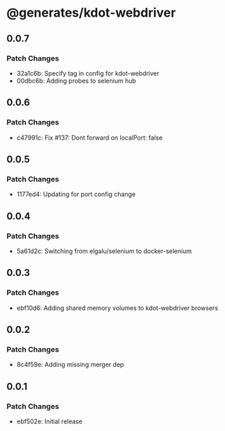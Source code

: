 # @generates/kdot-webdriver

## 0.0.7

### Patch Changes

- 32a1c6b: Specify tag in config for kdot-webdriver
- 00dbc6b: Adding probes to selenium hub

## 0.0.6

### Patch Changes

- c47991c: Fix #137: Dont forward on localPort: false

## 0.0.5

### Patch Changes

- 1177ed4: Updating for port config change

## 0.0.4

### Patch Changes

- 5a61d2c: Switching from elgalu/selenium to docker-selenium

## 0.0.3

### Patch Changes

- ebf10d6: Adding shared memory volumes to kdot-webdriver browsers

## 0.0.2

### Patch Changes

- 8c4f59e: Adding missing merger dep

## 0.0.1

### Patch Changes

- ebf502e: Initial release
